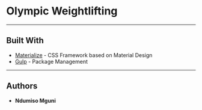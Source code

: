 # Olympic Weightlifting
___________________________

## Built With

* [Materialize](https://github.com/dogfalo/materialize/) - CSS Framework based on Material Design
* [Gulp](https://github.com/gulpjs/gulp) - Package Management
___________________________
## Authors

* **Ndumiso Mguni** 
